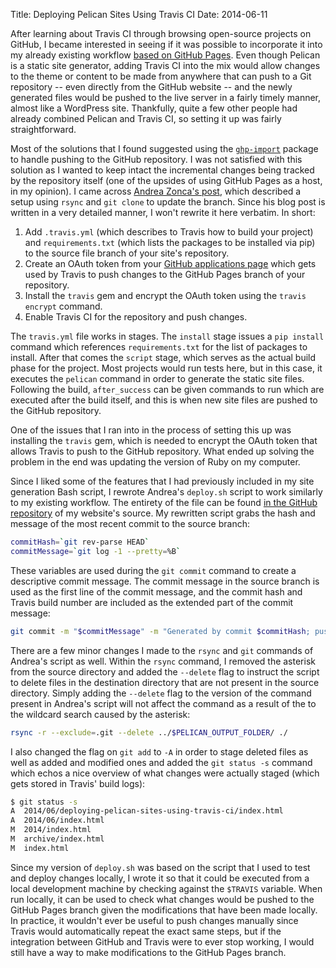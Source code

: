Title: Deploying Pelican Sites Using Travis CI
Date: 2014-06-11

After learning about Travis CI through browsing open-source projects on GitHub, I became interested in seeing if it was possible to incorporate it into my already existing workflow [based on GitHub Pages](http://kevinyap.ca/2013/12/hosting-with-github-pages/). Even though Pelican is a static site generator, adding Travis CI into the mix would allow changes to the theme or content to be made from anywhere that can push to a Git repository -- even directly from the GitHub website -- and the newly generated files would be pushed to the live server in a fairly timely manner, almost like a WordPress site. Thankfully, quite a few other people had already combined Pelican and Travis CI, so setting it up was fairly straightforward.

Most of the solutions that I found suggested using the [`ghp-import`](https://github.com/davisp/ghp-import) package to handle pushing to the GitHub repository. I was not satisfied with this solution as I wanted to keep intact the incremental changes being tracked by the repository itself (one of the upsides of using GitHub Pages as a host, in my opinion). I came across [Andrea Zonca's post](http://zonca.github.io/2013/09/automatically-build-pelican-and-publish-to-github-pages.html), which described a setup using `rsync` and `git clone` to update the branch. Since his blog post is written in a very detailed manner, I won't rewrite it here verbatim. In short:

1. Add `.travis.yml` (which describes to Travis how to build your project) and `requirements.txt` (which lists the packages to be installed via pip) to the source file branch of your site's repository.
2. Create an OAuth token from your [GitHub applications page](https://github.com/settings/applications) which gets used by Travis to push changes to the GitHub Pages branch of your repository.
3. Install the `travis` gem and encrypt the OAuth token using the `travis encrypt` command.
4. Enable Travis CI for the repository and push changes.

The `travis.yml` file works in stages. The `install` stage issues a `pip install` command which references `requirements.txt` for the list of packages to install. After that comes the `script` stage, which serves as the actual build phase for the project. Most projects would run tests here, but in this case, it executes the `pelican` command in order to generate the static site files. Following the build, `after_success` can be given commands to run which are executed after the build itself, and this is when new site files are pushed to the GitHub repository.

One of the issues that I ran into in the process of setting this up was installing the `travis` gem, which is needed to encrypt the OAuth token that allows Travis to push to the GitHub repository. What ended up solving the problem in the end was updating the version of Ruby on my computer.

Since I liked some of the features that I had previously included in my site generation Bash script, I rewrote Andrea's `deploy.sh` script to work similarly to my existing workflow. The entirety of the file can be found [in the GitHub repository](https://github.com/iKevinY/iKevinY.github.io/blob/src/deploy.sh) of my website's source. My rewritten script grabs the hash and message of the most recent commit to the source branch:

```bash
commitHash=`git rev-parse HEAD`
commitMessage=`git log -1 --pretty=%B`
```

These variables are used during the `git commit` command to create a descriptive commit message. The commit message in the source branch is used as the first line of the commit message, and the commit hash and Travis build number are included as the extended part of the commit message:

```bash
git commit -m "$commitMessage" -m "Generated by commit $commitHash; pushed by Travis build $TRAVIS_BUILD_NUMBER."
```

There are a few minor changes I made to the `rsync` and `git` commands of Andrea's script as well. Within the `rsync` command, I removed the asterisk from the source directory and added the `--delete` flag to instruct the script to delete files in the destination directory that are not present in the source directory. Simply adding the `--delete` flag to the version of the command present in Andrea's script will not affect the command as a result of the to the wildcard search caused by the asterisk:

```bash
rsync -r --exclude=.git --delete ../$PELICAN_OUTPUT_FOLDER/ ./
```

I also changed the flag on `git add` to `-A` in order to stage deleted files as well as added and modified ones and added the `git status -s` command which echos a nice overview of what changes were actually staged (which gets stored in Travis' build logs):

```bash
$ git status -s
A  2014/06/deploying-pelican-sites-using-travis-ci/index.html
A  2014/06/index.html
M  2014/index.html
M  archive/index.html
M  index.html
```

Since my version of `deploy.sh` was based on the script that I used to test and deploy changes locally, I wrote it so that it could be executed from a local development machine by checking against the `$TRAVIS` variable. When run locally, it can be used to check what changes would be pushed to the GitHub Pages branch given the modifications that have been made locally. In practice, it wouldn't ever be useful to push changes manually since Travis would automatically repeat the exact same steps, but if the integration between GitHub and Travis were to ever stop working, I would still have a way to make modifications to the GitHub Pages branch.
